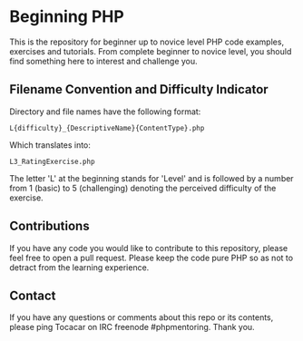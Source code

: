 Beginning PHP
=============

This is the repository for beginner up to novice level PHP code examples, exercises and tutorials.  From complete beginner to novice level, you should find something here to interest and challenge you.

Filename Convention and Difficulty Indicator
-------------------------------------------

Directory and file names have the following format:

    L{difficulty}_{DescriptiveName}{ContentType}.php

Which translates into:

    L3_RatingExercise.php

The letter 'L' at the beginning stands for 'Level' and is followed by a number from 1 (basic) to 5 (challenging) denoting the perceived difficulty of the exercise.

Contributions
-------------

If you have any code you would like to contribute to this repository, please feel free to open a pull request.  Please keep the code pure PHP so as not to detract from the learning experience.

Contact
-------

If you have any questions or comments about this repo or its contents, please ping Tocacar on IRC freenode #phpmentoring.  Thank you.